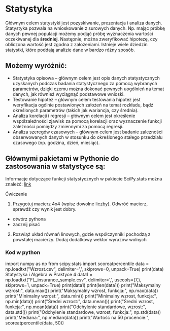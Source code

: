 # Statystyka
Głównym celem statystyki jest pozyskiwanie, prezentacja i analiza danych. Statystyka pozwala na wnioskowanie
z surowych danych. Np. mając próbkę danych pewnej populacji możemy podjąć próbę wyznaczenia wartości
oczekiwanej dla **średniej**. Następnie, można zweryfikować hipotezę, czy obliczona wartość jest zgodna z
założeniami. Istnieje wiele dziedzin statystki, które poddają analizie dane w bardzo różny sposób. 
## Możemy wyróżnić:
* Statystyka opisowa – głównym celem jest opis danych statystycznych uzyskanych podczas badania
statystycznego za pomocą wybranych parametrów, dzięki czemu można dokonać pewnych uogólnień na temat
danych, jak również wyciągnąć podstawowe wnioski.
* Testowanie hipotez – głównym celem testowania hipotez jest weryfikacja ogólnie postawionych założeń na
temat rozkładu, bądź określonych parametrów (takich jak wariancja, czy średnia).
* Analiza korelacji i regresji – głównym celem jest określenie współzależności zjawisk za pomocą korelacji oraz
wyznaczenie funkcji zależności pomiędzy zmiennymi za pomocą regresji.
* Analiza szeregów czasowych – głównym celem jest badanie zależności obserwowanych danych w stosunku do
określonego stałego przedziału czasowego (np. godzina, dzień, miesiąc).

## Głównymi pakietami w Pythonie do zastosowania w statystyce są:

Informacje dotyczące funkcji statystycznych w pakiecie SciPy.stats można znaleźć:
[link](https://docs.scipy.org/doc/scipy/reference/stats.html)

Ćwiczenie
1. Przygotuj macierz 4x4 (wpisz dowolne liczby). Odwróć macierz, sprawdź czy wynik jest dobry.
 * otwórz pythona
 * zacznij pisać
2. Rozwiąż układ równań linowych, gdzie współczynniki pochodzą z powstałej macierzy. Dodaj
dodatkowy wektor wyrazów wolnych


### Kod w python
import numpy as np
from scipy.stats import scoreatpercentile
data = np.loadtxt("Wzrost.csv", delimiter=',', skiprows=0, unpack=True)
print(data)
Statystyka i Algebra w Praktyce
4
data1 = np.loadtxt("FL_insurance_sample.csv", delimiter=',', usecols=(7,),
skiprows=1, unpack=True)
print(data1)
print(len(data1))
print("Maksymalny wzrost:", data.max())
print("Maksymalny wzrost, funkcja:", np.max(data))
print("Minimalny wzrost:", data.min())
print("Minimalny wzrost, funkcja:", np.min(data))
print("Średni wzrost:", data.mean())
print("Średni wzrost, funkcja:", np.mean(data))
print("Odchylenie standardowe, wzrost:", data.std())
print("Odchylenie standardowe, wzrost, funkcja:", np.std(data))
print("Mediana:", np.median(data))
print("Wartość na 50 procencie:", scoreatpercentile(data, 50))
